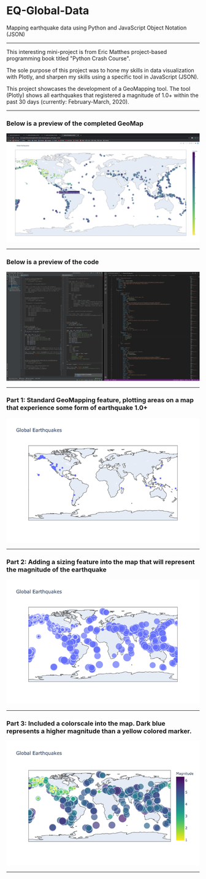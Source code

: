 # EQ-Global-Data
Mapping earthquake data using Python and JavaScript Object Notation (JSON)

------------------------------------------------------------------------------------------------------------------------------

This interesting mini-project is from Eric Matthes project-based programming book titled "Python Crash Course". 

The sole purpose of this project was to hone my skills in data visualization with Plotly, and sharpen my skills using a specific tool in JavaScript (JSON). 

This project showcases the development of a GeoMapping tool. The tool (Plotly) shows all earthquakes that registered a magnitude of 1.0+ within the past 30 days (currently: February-March, 2020). 

------------------------------------------------------------------------------------------------------------------------------

### Below is a preview of the completed GeoMap

![](preview/pt4.png)

------------------------------------------------------------------------------------------------------------------------------

### Below is a preview of the code

![](preview/code.png)

------------------------------------------------------------------------------------------------------------------------------

### Part 1: Standard GeoMapping feature, plotting areas on a map that experience some form of earthquake 1.0+

![](preview/pt1.png)

------------------------------------------------------------------------------------------------------------------------------

### Part 2: Adding a sizing feature into the map that will represent the magnitude of the earthquake

![](preview/pt2.png)

------------------------------------------------------------------------------------------------------------------------------

### Part 3: Included a colorscale into the map. Dark blue represents a higher magnitude than a yellow colored marker.

![](preview/pt3.png)

------------------------------------------------------------------------------------------------------------------------------
